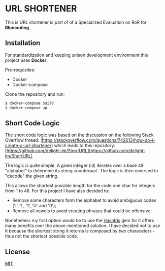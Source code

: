 # URL SHORTENER

This is URL shortener is part of of a Specialized Evaluation on RoR for **Bluecoding**.

## Installation

For standardization and keeping unison development environment this project uses **Docker**.

Pre-requisites:

-   Docker
-   Docker-compose

Clone the repository and run:

```bash
$ docker-compose build
$ docker-compose up
```

## Short Code Logic

The short code logic was based on the discussion on the following Stack Overflow thread:
(https://stackoverflow.com/questions/742013/how-do-i-create-a-url-shortener)
which leads to this repository:
[https://github.com/delight-im/ShortURL](https://github.com/delight-im/ShortURL)

The logic is quite simple. A given integer (id) iterates over a base 49 "alphabet" to determine its string counterpart. The logic is then reversed to "decode" the given string.

This allows the shortest possible length for the code one char for integers from 1 to 48. For this project I have also decided to:

-   Remove some characters form the alphabet to avoid ambiguous codes ('I', 'l', '1', 'O' and '0');
-   Remove all vowels to avoid creating phrases that could be offensive;

Nonetheless my first option would be to use the [HashIds](https://github.com/peterhellberg/hashids.rb) gem for it offers many benefits over the above-mentioned solution. I have decided not to use it because the shortest string it returns is composed by two characeters - thus not the shortest possible code.

## License

[MIT](https://choosealicense.com/licenses/mit/)
